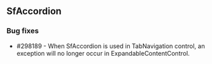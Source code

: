 ## SfAccordion

### Bug fixes

* \#298189 - When SfAccordion is used in TabNavigation control, an exception will no longer occur in ExpandableContentControl.